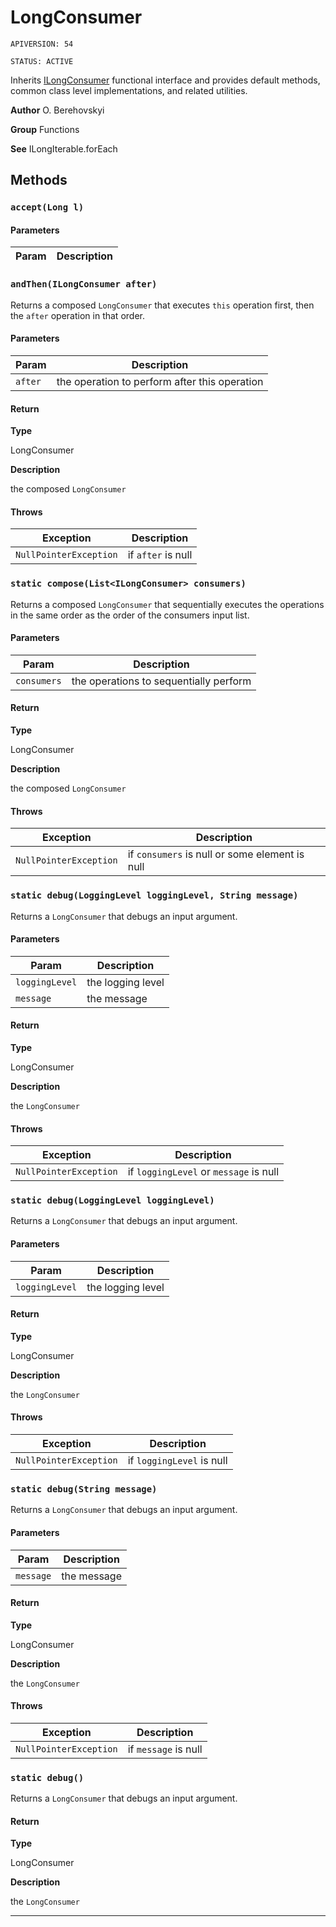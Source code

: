 # LongConsumer

`APIVERSION: 54`

`STATUS: ACTIVE`

Inherits [ILongConsumer](/docs/Functional-Interfaces/ILongConsumer.md) functional interface and provides default methods, common class level implementations, and related utilities.


**Author** O. Berehovskyi


**Group** Functions


**See** ILongIterable.forEach

## Methods
### `accept(Long l)`
#### Parameters
|Param|Description|
|---|---|

### `andThen(ILongConsumer after)`

Returns a composed `LongConsumer` that executes `this` operation first, then the `after` operation in that order.

#### Parameters
|Param|Description|
|---|---|
|`after`|the operation to perform after this operation|

#### Return

**Type**

LongConsumer

**Description**

the composed `LongConsumer`

#### Throws
|Exception|Description|
|---|---|
|`NullPointerException`|if `after` is null|

### `static compose(List<ILongConsumer> consumers)`

Returns a composed `LongConsumer` that sequentially executes the operations in the same order as the order of the consumers input list.

#### Parameters
|Param|Description|
|---|---|
|`consumers`|the operations to sequentially perform|

#### Return

**Type**

LongConsumer

**Description**

the composed `LongConsumer`

#### Throws
|Exception|Description|
|---|---|
|`NullPointerException`|if `consumers` is null or some element is null|

### `static debug(LoggingLevel loggingLevel, String message)`

Returns a `LongConsumer` that debugs an input argument.

#### Parameters
|Param|Description|
|---|---|
|`loggingLevel`|the logging level|
|`message`|the message|

#### Return

**Type**

LongConsumer

**Description**

the `LongConsumer`

#### Throws
|Exception|Description|
|---|---|
|`NullPointerException`|if `loggingLevel` or `message` is null|

### `static debug(LoggingLevel loggingLevel)`

Returns a `LongConsumer` that debugs an input argument.

#### Parameters
|Param|Description|
|---|---|
|`loggingLevel`|the logging level|

#### Return

**Type**

LongConsumer

**Description**

the `LongConsumer`

#### Throws
|Exception|Description|
|---|---|
|`NullPointerException`|if `loggingLevel` is null|

### `static debug(String message)`

Returns a `LongConsumer` that debugs an input argument.

#### Parameters
|Param|Description|
|---|---|
|`message`|the message|

#### Return

**Type**

LongConsumer

**Description**

the `LongConsumer`

#### Throws
|Exception|Description|
|---|---|
|`NullPointerException`|if `message` is null|

### `static debug()`

Returns a `LongConsumer` that debugs an input argument.

#### Return

**Type**

LongConsumer

**Description**

the `LongConsumer`

---
